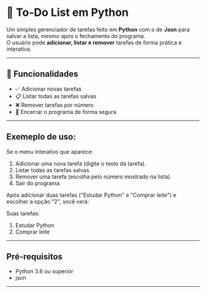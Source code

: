 # 📝 To-Do List em Python

Um simples gerenciador de tarefas feito em **Python** com o de **Json** para salvar a lista, mesmo após o fechamento do programa.  
O usuário pode **adicionar, listar e remover** tarefas de forma prática e interativa.

---

## 🚀 Funcionalidades
- ✅ Adicionar novas tarefas
- 📋 Listar todas as tarefas salvas
- ❌ Remover tarefas por número
- 🛑 Encerrar o programa de forma segura

---

## Exemeplo de uso:
Se o menu interativo que aparece:

1. Adicionar uma nova tarefa (digite o texto da tarefa).
2. Listar todas as tarefas salvas.
3. Remover uma tarefa (escolha pelo número mostrado na lista).
4. Sair do programa.

Após adicionar duas tarefas ("Estudar Python" e "Comprar leite") e escolher a opção "2", você verá:

Suas tarefas:
1. Estudar Python
2. Comprar leite

---

## Pré-requisitos

- Python 3.6 ou superior
- json

---
